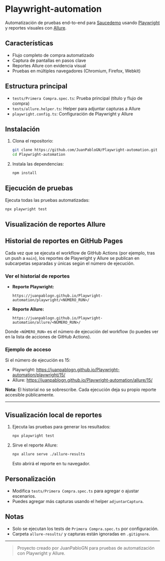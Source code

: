 # Playwright-automation

Automatización de pruebas end-to-end para [Saucedemo](https://www.saucedemo.com/) usando [Playwright](https://playwright.dev/) y reportes visuales con [Allure](https://docs.qameta.io/allure/).

## Características
- Flujo completo de compra automatizado
- Captura de pantallas en pasos clave
- Reportes Allure con evidencia visual
- Pruebas en múltiples navegadores (Chromium, Firefox, Webkit)

## Estructura principal
- `tests/Primera Compra.spec.ts`: Prueba principal (título y flujo de compra)
- `tests/allure.helper.ts`: Helper para adjuntar capturas a Allure
- `playwright.config.ts`: Configuración de Playwright y Allure

## Instalación
1. Clona el repositorio:
   ```bash
   git clone https://github.com/JuanPabloGN/Playwright-automation.git
   cd Playwright-automation
   ```
2. Instala las dependencias:
   ```bash
   npm install
   ```

## Ejecución de pruebas
Ejecuta todas las pruebas automatizadas:
```bash
npx playwright test
```

## Visualización de reportes Allure

## Historial de reportes en GitHub Pages

Cada vez que se ejecuta el workflow de GitHub Actions (por ejemplo, tras un push a `main`), los reportes de Playwright y Allure se publican en subcarpetas separadas y únicas según el número de ejecución.

### Ver el historial de reportes
- **Reporte Playwright:**
  ```
  https://juanpablogn.github.io/Playwright-automation/playwright/<NÚMERO_RUN>/
  ```
- **Reporte Allure:**
  ```
  https://juanpablogn.github.io/Playwright-automation/allure/<NÚMERO_RUN>/
  ```
Donde `<NÚMERO_RUN>` es el número de ejecución del workflow (lo puedes ver en la lista de acciones de GitHub Actions).

### Ejemplo de acceso
Si el número de ejecución es 15:
- Playwright: https://juanpablogn.github.io/Playwright-automation/playwright/15/
- Allure: https://juanpablogn.github.io/Playwright-automation/allure/15/

**Nota:** El historial no se sobrescribe. Cada ejecución deja su propio reporte accesible públicamente.

---

## Visualización local de reportes


1. Ejecuta las pruebas para generar los resultados:
   ```bash
   npx playwright test
   ```
2. Sirve el reporte Allure:
   ```bash
   npx allure serve ./allure-results
   ```
   Esto abrirá el reporte en tu navegador.

## Personalización
- Modifica `tests/Primera Compra.spec.ts` para agregar o ajustar escenarios.
- Puedes agregar más capturas usando el helper `adjuntarCaptura`.

## Notas
- Solo se ejecutan los tests de `Primera Compra.spec.ts` por configuración.
- Carpeta `allure-results/` y capturas están ignoradas en `.gitignore`.

---

> Proyecto creado por JuanPabloGN para pruebas de automatización con Playwright y Allure.